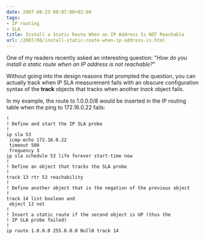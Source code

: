 ```yaml
---
date: 2007-08-23 08:07:00+02:00
tags:
- IP routing
- SLA
title: Install a Static Route When an IP Address Is NOT Reachable
url: /2007/08/install-static-route-when-ip-address-is.html
---
```

One of my readers recently asked an interesting question: "*How do you install a static route when an IP address is not reachable?*"

Without going into the design reasons that prompted the question, you can actually track when IP SLA measurement fails with an obscure configuration syntax of the **track** objects that tracks when another *track* object fails.
<!--more-->
In my example, the route to 1.0.0.0/8 would be inserted in the IP routing table when the ping to 172.16.0.22 fails:

``` {.code}
!
! Define and start the IP SLA probe
!
ip sla 53
 icmp-echo 172.16.0.22
 timeout 500
 frequency 3
ip sla schedule 53 life forever start-time now
!
! Define an object that tracks the SLA probe
!
track 13 rtr 53 reachability
!
! Define another object that is the negation of the previous object
!
track 14 list boolean and
 object 13 not
!
! Insert a static route if the second object is UP (thus the 
! IP SLA probe failed)
!
ip route 1.0.0.0 255.0.0.0 Null0 track 14
```
